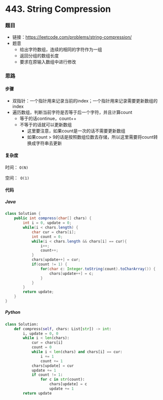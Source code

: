 # 443. String Compression

### 题目

- 链接：https://leetcode.com/problems/string-compression/
- 题意
  - 给出字符数组，连续的相同的字符作为一组
  - 返回分组的数组长度
  - 要求在原输入数组中进行修改



### 思路

#### 步骤

- 双指针：一个指针用来记录当前的index；一个指针用来记录需要更新数组的index
- 遍历数组，判断当前字符是否等于后一个字符，并且计算count
  - 等于的话continue，count++
  - 不等于的话就可以更新数组
    - 这里要注意，如果count是一次的话不需要更新数组
    - 如果count > 9的话是按照数组位数去存储，所以这里需要将count转换成字符串去更新



#### 复杂度

时间： `O(N)`

空间：` O(1)`



#### 代码

##### Java

```java
class Solution {
    public int compress(char[] chars) {
        int i = 0, update = 0;
        while(i < chars.length) {
            char cur = chars[i];
            int count = 0;
            while(i < chars.length && chars[i] == cur){
                i++;
                count++;
            }
            chars[update++] = cur;
            if(count != 1) {
                for(char c: Integer.toString(count).toCharArray()) {
                    chars[update++] = c;
                }
            }
        }
        return update;
    }
}
```



##### Python

```python
class Solution:
    def compress(self, chars: List[str]) -> int:
        i, update = 0, 0
        while i < len(chars):
            cur = chars[i]
            count = 0
            while i < len(chars) and chars[i] == cur:
                i += 1
                count += 1
            chars[update] = cur
            update += 1
            if count != 1:
                for c in str(count):
                    chars[update] = c   
                    update += 1
        return update
```